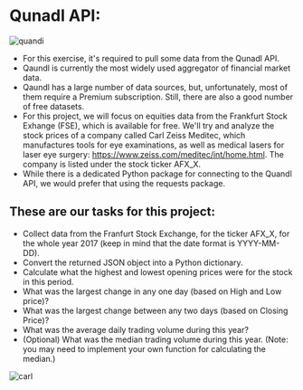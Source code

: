 # Qunadl API:

![quandi](https://user-images.githubusercontent.com/67468718/103331421-b454e600-4a1a-11eb-8487-3b0405288dcc.JPG)

  * For this exercise, it's required to pull some data from the Qunadl API. 
  * Qaundl is currently the most widely used aggregator of financial market data.
  * Qaundl has a large number of data sources, but, unfortunately, most of them require a Premium subscription. Still, there are also a good number of free datasets.
  * For this project, we will focus on equities data from the Frankfurt Stock Exhange (FSE), which is available for free. We'll try and analyze the stock prices of a company called Carl Zeiss Meditec, which manufactures tools for eye examinations, as well as medical lasers for laser eye surgery: https://www.zeiss.com/meditec/int/home.html. The company is listed under the stock ticker AFX_X.
  * While there is a dedicated Python package for connecting to the Quandl API, we would prefer that using the requests package.
  
  
  ## These are our tasks for this project:

  * Collect data from the Franfurt Stock Exchange, for the ticker AFX_X, for the whole year 2017 (keep in mind that the date format is YYYY-MM-DD).
  * Convert the returned JSON object into a Python dictionary.
  * Calculate what the highest and lowest opening prices were for the stock in this period.
  * What was the largest change in any one day (based on High and Low price)?
  * What was the largest change between any two days (based on Closing Price)?
  * What was the average daily trading volume during this year?
  * (Optional) What was the median trading volume during this year. (Note: you may need to implement your own function for calculating the median.)
  
  ![carl](https://user-images.githubusercontent.com/67468718/103331613-a358a480-4a1b-11eb-87b2-38d1ec78d163.JPG)
  
